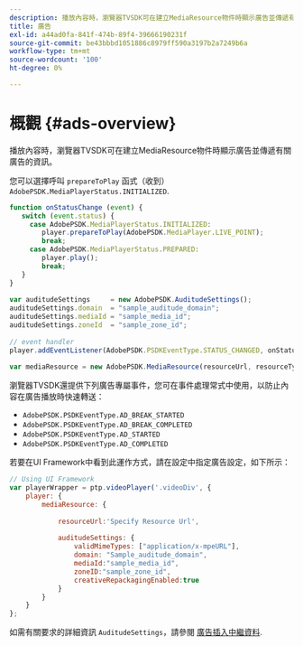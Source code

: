 ```yaml
---
description: 播放內容時，瀏覽器TVSDK可在建立MediaResource物件時顯示廣告並傳遞有關廣告的資訊。
title: 廣告
exl-id: a44ad0fa-841f-474b-89f4-39666190231f
source-git-commit: be43bbbd1051886c8979ff590a3197b2a7249b6a
workflow-type: tm+mt
source-wordcount: '100'
ht-degree: 0%

---
```


# 概觀 {#ads-overview}

播放內容時，瀏覽器TVSDK可在建立MediaResource物件時顯示廣告並傳遞有關廣告的資訊。

您可以選擇呼叫 `prepareToPlay` 函式（收到） `AdobePSDK.MediaPlayerStatus.INITIALIZED`.

```js
function onStatusChange (event) { 
   switch (event.status) { 
     case AdobePSDK.MediaPlayerStatus.INITIALIZED: 
        player.prepareToPlay(AdobePSDK.MediaPlayer.LIVE_POINT); 
        break; 
     case AdobePSDK.MediaPlayerStatus.PREPARED: 
        player.play(); 
        break; 
   } 
} 
 
var auditudeSettings     = new AdobePSDK.AuditudeSettings(); 
auditudeSettings.domain  = "sample_auditude_domain"; 
auditudeSettings.mediaId = "sample_media_id"; 
auditudeSettings.zoneId  = "sample_zone_id"; 
 
// event handler 
player.addEventListener(AdobePSDK.PSDKEventType.STATUS_CHANGED, onStatusChange); 
 
var mediaResource = new AdobePSDK.MediaResource(resourceUrl, resourceType, auditudeSettings, false);
```

瀏覽器TVSDK還提供下列廣告專屬事件，您可在事件處理常式中使用，以防止內容在廣告播放時快速轉送：

* `AdobePSDK.PSDKEventType.AD_BREAK_STARTED`
* `AdobePSDK.PSDKEventType.AD_BREAK_COMPLETED`
* `AdobePSDK.PSDKEventType.AD_STARTED`
* `AdobePSDK.PSDKEventType.AD_COMPLETED`

若要在UI Framework中看到此運作方式，請在設定中指定廣告設定，如下所示：

```js
// Using UI Framework 
var playerWrapper = ptp.videoPlayer('.videoDiv', { 
    player: { 
        mediaResource: { 
 
            resourceUrl:'Specify Resource Url', 
 
            auditudeSettings: { 
                validMimeTypes: ["application/x-mpeURL"], 
                domain: "Sample_auditude_domain", 
                mediaId:"sample_media_id", 
                zoneID:"sample_zone_id", 
                creativeRepackagingEnabled:true 
            } 
        } 
    } 
}; 
```

如需有關要求的詳細資訊 `AuditudeSettings`，請參閱 [廣告插入中繼資料](../../ad-insertion/ad-insertion-metadata/c-psdk-browser-tvsdk-2.4-ad-insertion-metadata.md).
